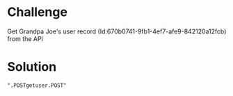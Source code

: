 # Challenge

Get Grandpa Joe's user record (Id:670b0741-9fb1-4ef7-afe9-842120a12fcb) from the API

# Solution

`".POSTgetuser.POST"`